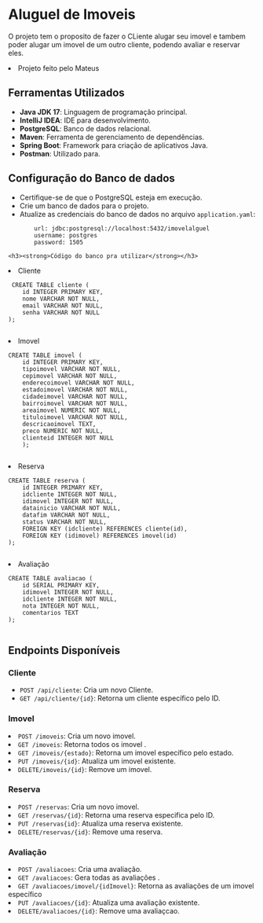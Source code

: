 <h1>Aluguel de Imoveis</h1>
    <p>O projeto tem o proposito de fazer o CLiente alugar seu imovel e tambem poder alugar um imovel de um outro cliente, podendo avaliar e reservar eles.</p>
    <li>Projeto feito pelo Mateus</li>
     <h2>Ferramentas Utilizados</h2>
    <ul>
        <li><strong>Java JDK 17</strong>: Linguagem de programação principal.</li>
        <li><strong>IntelliJ IDEA</strong>: IDE para desenvolvimento.</li>
        <li><strong>PostgreSQL</strong>: Banco de dados relacional.</li>
        <li><strong>Maven</strong>: Ferramenta de gerenciamento de dependências.</li>
        <li><strong>Spring Boot</strong>: Framework para criação de aplicativos Java.</li>
        <li><strong>Postman</strong>: Utilizado para.</li>
    </ul>
    <h2>Configuração do Banco de dados</h2>
    <ul>
                <li>Certifique-se de que o PostgreSQL esteja em execução.</li>
                <li>Crie um banco de dados para o projeto.</li>
                <li>Atualize as credenciais do banco de dados no arquivo <code>application.yaml</code>:
                    <pre><code>    url: jdbc:postgresql://localhost:5432/imovelalguel
    username: postgres
    password: 1505</code></pre>
                </li>
            </ul>
        </li>

    <h3><strong>Código do banco pra utilizar</strong></h3>
<li>Cliente</li>
    <pre><code> CREATE TABLE cliente (
    id INTEGER PRIMARY KEY,
    nome VARCHAR NOT NULL,
    email VARCHAR NOT NULL,
    senha VARCHAR NOT NULL
);
    </code></pre>
    <li>Imovel</li>
    <pre><code>CREATE TABLE imovel (
    id INTEGER PRIMARY KEY,
    tipoimovel VARCHAR NOT NULL,
    cepimovel VARCHAR NOT NULL,
    enderecoimovel VARCHAR NOT NULL,
    estadoimovel VARCHAR NOT NULL,
    cidadeimovel VARCHAR NOT NULL,
    bairroimovel VARCHAR NOT NULL,
    areaimovel NUMERIC NOT NULL,
    tituloimovel VARCHAR NOT NULL,
    descricaoimovel TEXT,
    preco NUMERIC NOT NULL,
    clienteid INTEGER NOT NULL
    );
    </code></pre>
    <li>Reserva</li>
    <pre><code>CREATE TABLE reserva (
    id INTEGER PRIMARY KEY,
    idcliente INTEGER NOT NULL,
    idimovel INTEGER NOT NULL,
    datainicio VARCHAR NOT NULL,
    datafim VARCHAR NOT NULL,
    status VARCHAR NOT NULL,
    FOREIGN KEY (idcliente) REFERENCES cliente(id),
    FOREIGN KEY (idimovel) REFERENCES imovel(id)
);
    </code></pre>
    <li>Avaliação</li>
    <pre><code>CREATE TABLE avaliacao (
    id SERIAL PRIMARY KEY,
    idimovel INTEGER NOT NULL,
    idcliente INTEGER NOT NULL,
    nota INTEGER NOT NULL,
    comentarios TEXT
);
    </code></pre>
    
    
<h2>Endpoints Disponíveis</h2>
    <h3>Cliente</h3>
    <ul>
        <li><code>POST /api/cliente</code>: Cria um novo Cliente.</li>
        <li><code>GET /api/cliente/{id}</code>: Retorna um cliente específico pelo ID.</li>
    </ul>
    <h3>Imovel</h3>
        <li><code>POST /imoveis</code>: Cria um novo imovel.</li>
        <li><code>GET /imoveis</code>: Retorna todos os imovel .</li>
        <li><code>GET /imoveis/{estado}</code>: Retorna um imovel específico pelo estado.</li>
        <li><code>PUT /imoveis/{id}</code>: Atualiza um imovel existente.</li>
        <li><code>DELETE/imoveis/{id}</code>: Remove um imovel.</li>
    </ul>
    <h3>Reserva</h3>
        <li><code>POST /reservas</code>: Cria um novo imovel.</li>
        <li><code>GET /reservas/{id}</code>: Retorna uma reserva especifica pelo ID.</li>
        <li><code>PUT /reservas{id}</code>: Atualiza uma reserva existente.</li>
        <li><code>DELETE/reservas/{id}</code>: Remove uma reserva.</li>
    </ul>
    <h3>Avaliação</h3>
        <li><code>POST /avaliacoes</code>: Cria uma avaliação.</li>
        <li><code>GET /avaliacoes</code>: Gera todas as avaliações .</li>
        <li><code>GET /avaliacoes/imovel/{idImovel}</code>: Retorna as avaliações de um imovel específico</li>
        <li><code>PUT /avaliacoes/{id}</code>: Atualiza uma avaliação existente.</li>
        <li><code>DELETE/avaliacoes/{id}</code>: Remove uma avaliaçcao.</li>
    </ul>
    
